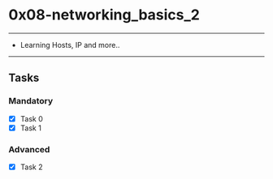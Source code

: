 # 0x08-networking_basics_2

---
* Learning Hosts, IP and more..
---

## Tasks
### Mandatory
- [x] Task 0
- [x] Task 1

### Advanced
- [x] Task 2
